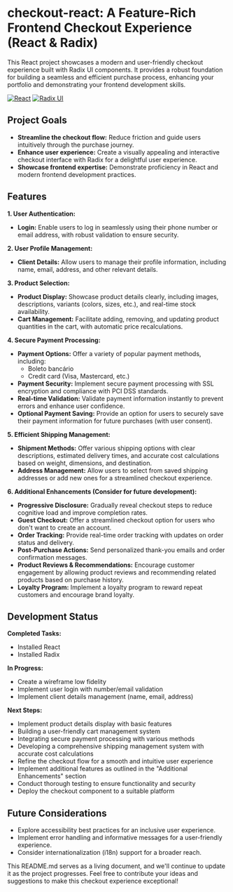 # checkout-react: A Feature-Rich Frontend Checkout Experience (React & Radix)

This React project showcases a modern and user-friendly checkout experience built with Radix UI components. It provides a robust foundation for building a seamless and efficient purchase process, enhancing your portfolio and demonstrating your frontend development skills.

[![React](https://img.shields.io/badge/react-v18.3.1-blue.svg)](https://reactjs.org/)
[![Radix UI](https://img.shields.io/badge/radix_UI-v3-green.svg)](https://radix-ui.com/)

## Project Goals

- **Streamline the checkout flow:** Reduce friction and guide users intuitively through the purchase journey.
- **Enhance user experience:** Create a visually appealing and interactive checkout interface with Radix for a delightful user experience.
- **Showcase frontend expertise:** Demonstrate proficiency in React and modern frontend development practices.

## Features

**1. User Authentication:**

- **Login:** Enable users to log in seamlessly using their phone number or email address, with robust validation to ensure security.

**2. User Profile Management:**

- **Client Details:** Allow users to manage their profile information, including name, email, address, and other relevant details.

**3. Product Selection:**

- **Product Display:** Showcase product details clearly, including images, descriptions, variants (colors, sizes, etc.), and real-time stock availability.
- **Cart Management:** Facilitate adding, removing, and updating product quantities in the cart, with automatic price recalculations.

**4. Secure Payment Processing:**

- **Payment Options:** Offer a variety of popular payment methods, including:
    - Boleto bancário
    - Credit card (Visa, Mastercard, etc.)
- **Payment Security:** Implement secure payment processing with SSL encryption and compliance with PCI DSS standards.
- **Real-time Validation:** Validate payment information instantly to prevent errors and enhance user confidence.
- **Optional Payment Saving:** Provide an option for users to securely save their payment information for future purchases (with user consent).

**5. Efficient Shipping Management:**

- **Shipment Methods:** Offer various shipping options with clear descriptions, estimated delivery times, and accurate cost calculations based on weight, dimensions, and destination.
- **Address Management:** Allow users to select from saved shipping addresses or add new ones for a streamlined checkout experience.

**6. Additional Enhancements (Consider for future development):**

- **Progressive Disclosure:** Gradually reveal checkout steps to reduce cognitive load and improve completion rates.
- **Guest Checkout:** Offer a streamlined checkout option for users who don't want to create an account.
- **Order Tracking:** Provide real-time order tracking with updates on order status and delivery.
- **Post-Purchase Actions:** Send personalized thank-you emails and order confirmation messages.
- **Product Reviews & Recommendations:** Encourage customer engagement by allowing product reviews and recommending related products based on purchase history.
- **Loyalty Program:** Implement a loyalty program to reward repeat customers and encourage brand loyalty.

## Development Status

**Completed Tasks:**

- Installed React
- Installed Radix

**In Progress:**

- Create a wireframe low fidelity 
- Implement user login with number/email validation
- Implement client details management (name, email, address)

**Next Steps:**

- Implement product details display with basic features
- Building a user-friendly cart management system
- Integrating secure payment processing with various methods
- Developing a comprehensive shipping management system with accurate cost calculations
- Refine the checkout flow for a smooth and intuitive user experience
- Implement additional features as outlined in the "Additional Enhancements" section
- Conduct thorough testing to ensure functionality and security
- Deploy the checkout component to a suitable platform

## Future Considerations

- Explore accessibility best practices for an inclusive user experience.
- Implement error handling and informative messages for a user-friendly experience.
- Consider internationalization (i18n) support for a broader reach.

This README.md serves as a living document, and we'll continue to update it as the project progresses. Feel free to contribute your ideas and suggestions to make this checkout experience exceptional!
